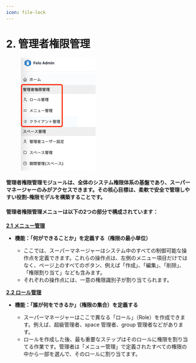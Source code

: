 ```yaml
---
icon: file-lock
---
```


# 2. 管理者権限管理

<div align="left"><figure><img src="../../.gitbook/assets/image (5) (1).png" alt="" width="204"><figcaption></figcaption></figure></div>

#### **管理者権限管理**モジュールは、全体のシステム権限体系の基盤であり、スーパーマネージャーのみがアクセスできます。その核心目標は、柔軟で安全で管理しやすい役割-権限モデルを構築することです。

#### **管理者権限管理メニュー**は以下の2つの部分で構成されています：

[**2.1 メニュー管理**](2.1-cai-dan-guan-li.md)

*   **機能：「何ができることか」を定義する（権限の最小単位）**

    * ここでは、スーパーマネージャーはシステム中のすべての制御可能な操作点を定義できます。これらの操作点は、左側のメニュー項目だけではなく、ページ上のすべてのボタン、例えば「作成」、「編集」、「削除」、「権限割り当て」なども含みます。
    * それぞれの操作点には、一意の権限識別子が割り当てられます。



[**2.2 ロール管理**](2.2-jue-se-guan-li.md)

*   **機能：「誰が何をできるか」（権限の集合）を定義する**

    * スーパーマネージャーはここで異なる「ロール」（Role）を作成できます。例えば、超級管理者、space 管理者、group 管理者などがあります。
    * ロールを作成した後、最も重要なステップはそのロールに権限を割り当てる作業です。管理者は「メニュー管理」で定義されたすべての権限の中から一部を選んで、そのロールに割り当てます。

